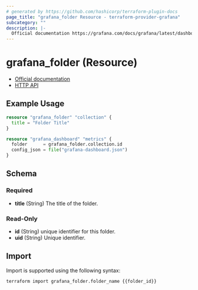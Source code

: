 ```yaml
---
# generated by https://github.com/hashicorp/terraform-plugin-docs
page_title: "grafana_folder Resource - terraform-provider-grafana"
subcategory: ""
description: |-
  Official documentation https://grafana.com/docs/grafana/latest/dashboards/dashboard_folders/HTTP API https://grafana.com/docs/grafana/latest/http_api/folder/
---
```


# grafana_folder (Resource)

* [Official documentation](https://grafana.com/docs/grafana/latest/dashboards/dashboard_folders/)
* [HTTP API](https://grafana.com/docs/grafana/latest/http_api/folder/)

## Example Usage

```terraform
resource "grafana_folder" "collection" {
  title = "Folder Title"
}

resource "grafana_dashboard" "metrics" {
  folder      = grafana_folder.collection.id
  config_json = file("grafana-dashboard.json")
}
```

<!-- schema generated by tfplugindocs -->
## Schema

### Required

- **title** (String) The title of the folder.

### Read-Only

- **id** (String) unique identifier for this folder.
- **uid** (String) Unique identifier.

## Import

Import is supported using the following syntax:

```shell
terraform import grafana_folder.folder_name {{folder_id}}
```
